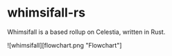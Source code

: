 # whimsifall-rs
Whimsifall is a based rollup on Celestia, written in Rust.

![whimsifall][flowchart.png "Flowchart"]
